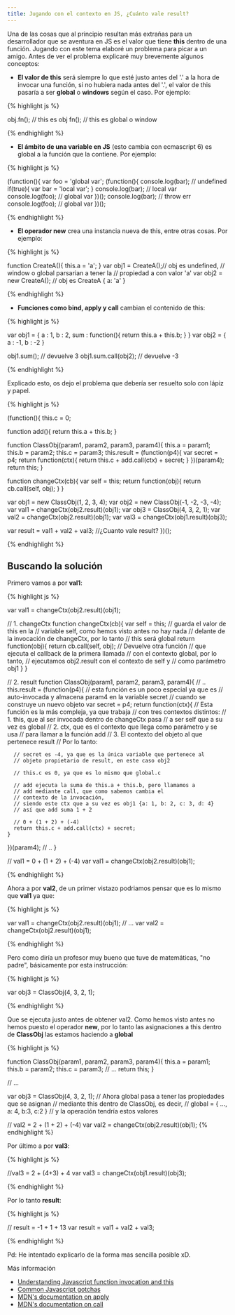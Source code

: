 ```yaml
---
title: Jugando con el contexto en JS, ¿Cuánto vale result?
---
```


Una de las cosas que al principio resultan más extrañas para un desarrollador que se aventura en JS es el valor que tiene **this** dentro de una función. Jugando con este tema elaboré un problema para picar a un amigo. Antes de ver el problema explicaré muy brevemente algunos conceptos: 

* **El valor de this** será siempre lo que esté justo antes del '.' a la hora de invocar una función, si no hubiera nada antes del '.', el valor de this pasaría a ser **global** o **windows** según el caso. Por ejemplo:

{% highlight js %}

obj.fn(); // this  es obj 
fn(); // this es global o window 

{% endhighlight %}

* **El ámbito de una variable en JS** (esto cambia con ecmascript 6) es global a la función que la contiene. Por ejemplo:

{% highlight js %}

(function(){
  var foo = 'global var';
  (function(){
    console.log(bar); // undefined
    if(true){
      var bar = 'local var';
    }
    console.log(bar); // local var
    console.log(foo); // global var
  })();
  console.log(bar); // throw err
  console.log(foo); // global var
})();

{% endhighlight %}

* **El operador new** crea una instancia nueva de this, entre otras cosas. Por ejemplo:

{% highlight js %}

function CreateA(){
  this.a = 'a';
}
var obj1 = CreateA();// obj es undefined, 
// window o global parsarian a tener la 
// propiedad a con valor 'a' 
var obj2 = new CreateA(); // obj es CreateA { a: 'a' }

{% endhighlight %}

* **Funciones como bind, apply y call** cambian el contenido de this:

{% highlight js %}

var obj1 = {
  a : 1,
  b : 2,
  sum : function(){
    return this.a + this.b;
  }
}
var obj2 = {
  a : -1,
  b : -2
}

obj1.sum(); // devuelve 3
obj1.sum.call(obj2); // devuelve -3

{% endhighlight %}

Explicado esto, os dejo el problema que debería ser resuelto solo con lápiz y papel.

{% highlight js %}

(function(){
  this.c = 0;

  function add(){
    return this.a + this.b;
  }

  function ClassObj(param1, param2, param3, param4){
    this.a = param1;
    this.b = param2;
    this.c = param3;
    this.result = (function(p4){
      var secret = p4;
      return function(ctx){
        return this.c + add.call(ctx) + secret;
      }
    })(param4);
    return this;
  }

  function changeCtx(cb){
    var self = this;
    return function(obj){
      return cb.call(self, obj);
    }
  }

  var obj1 = new ClassObj(1, 2, 3, 4);
  var obj2 = new ClassObj(-1, -2, -3, -4);
  var val1 = changeCtx(obj2.result)(obj1);
  var obj3 = ClassObj(4, 3, 2, 1);
  var val2 = changeCtx(obj2.result)(obj1);
  var val3 = changeCtx(obj1.result)(obj3);

  var result = val1 + val2 + val3;
  //¿Cuanto vale result?
})();

{% endhighlight %}


## Buscando la solución

Primero vamos a por **val1**:

{% highlight js %}

var val1 = changeCtx(obj2.result)(obj1);

// 1. changeCtx
function changeCtx(cb){
  var self = this; // guarda el valor de this en la 
  // variable self, como hemos visto antes no hay nada 
  // delante de la invocación de changeCtx, por lo tanto 
  // this será global
  return function(obj){ 
    return cb.call(self, obj); // Devuelve otra función 
    // que ejecuta el callback de la primera llamada 
    // con el contexto global, por lo tanto,
    // ejecutamos obj2.result con el contexto de self y
    // como parámetro obj1
  }
}

// 2. result
function ClassObj(param1, param2, param3, param4){
  // ..
  this.result = (function(p4){
    // esta función es un poco especial ya que es
    // auto-invocada y almacena param4 en la variable secret 
    // cuando se construye un nuevo objeto
    var secret = p4;
    return function(ctx){
      // Esta función es la más compleja, ya que trabaja 
      // con tres contextos distintos:
      // 1. this, que al ser invocada dentro de changeCtx pasa 
      // a ser self que a su vez es global
      // 2. ctx, que es el contexto que llega como parámetro y se usa 
      // para llamar a la función add
      // 3. El contexto del objeto al que pertenece result
      // Por lo tanto:
      
      // secret es -4, ya que es la única variable que pertenece al 
      // objeto propietario de result, en este caso obj2

      // this.c es 0, ya que es lo mismo que global.c

      // add ejecuta la suma de this.a + this.b, pero llamamos a 
      // add mediante call, que como sabemos cambia el 
      // contexto de la invocación, 
      // siendo este ctx que a su vez es obj1 {a: 1, b: 2, c: 3, d: 4}
      // así que add suma 1 + 2
    
      // 0 + (1 + 2) + (-4)
      return this.c + add.call(ctx) + secret;      
    }
  })(param4);
  // ..
}

// val1 = 0 + (1 + 2) + (-4)
var val1 = changeCtx(obj2.result)(obj1);

{% endhighlight %}

Ahora a por **val2**, de un primer vistazo podriamos pensar que es lo mismo que **val1** ya que:

{% highlight js %}

var val1 = changeCtx(obj2.result)(obj1);
// ...
var val2 = changeCtx(obj2.result)(obj1);

{% endhighlight %}

Pero como diría un profesor muy bueno que tuve de matemáticas, "no padre", básicamente por esta instrucción:

{% highlight js %}

var obj3 = ClassObj(4, 3, 2, 1);

{% endhighlight %}

Que se ejecuta justo antes de obtener val2. Como hemos visto antes no hemos puesto el operador **new**, por lo tanto las asignaciones a this dentro de **ClassObj** las estamos haciendo a **global**

{% highlight js %}

function ClassObj(param1, param2, param3, param4){
  this.a = param1;
  this.b = param2;
  this.c = param3;
  // ...
  return this;
}

// ...

var obj3 = ClassObj(4, 3, 2, 1);
// Ahora global pasa a tener las propiedades que se asignan 
// mediante this dentro de ClassObj, es decir, 
// global = { ..., a: 4, b:3, c:2 }
// y la operación tendría estos valores

// val2 = 2 + (1 + 2) + (-4)
var val2 = changeCtx(obj2.result)(obj1);
{% endhighlight %}

Por último a por **val3**:

{% highlight js %}

//val3 = 2 + (4+3) + 4
var val3 = changeCtx(obj1.result)(obj3);

{% endhighlight %}

Por lo tanto **result**:

{% highlight js %}

// result = -1 + 1 + 13
var result = val1 + val2 + val3;

{% endhighlight %}

Pd: He intentado explicarlo de la forma mas sencilla posible xD.

Más información

* [Understanding Javascript function invocation and this](http://yehudakatz.com/2011/08/11/understanding-javascript-function-invocation-and-this/ "Understanding Javascript function invocation and this")
* [Common Javascript gotchas](http://www.jblotus.com/2013/01/13/common-javascript-gotchas/ "Common Javascript gotchas")
* [MDN's documentation on apply](https://developer.mozilla.org/en-US/docs/Web/JavaScript/Reference/Global_Objects/Function/apply "MDN's documentation on apply")
* [MDN's documentation on call](https://developer.mozilla.org/en-US/docs/Web/JavaScript/Reference/Global_Objects/Function/call "MDN's documentation on call")
